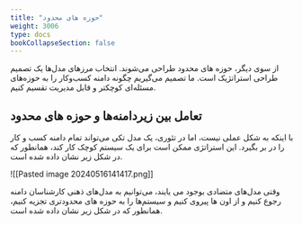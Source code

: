 ```yaml
---
title: "حوزه های محدود"
weight: 3006
type: docs
bookCollapseSection: false
---
```


از سوی دیگر، حوزه های محدود طراحی می‌شوند. انتخاب مرزهای مدل‌ها یک تصمیم طراحی استراتژیک است. ما تصمیم می‌گیریم چگونه دامنه کسب‌وکار را به حوزه‌های مسئله‌ای کوچکتر و قابل مدیریت تقسیم کنیم.

## تعامل بین زیردامنه‌ها و حوزه های محدود

 با اینکه به شکل عملی نیست، اما در تئوری، یک مدل تکی می‌تواند تمام دامنه کسب و کار را در بر بگیرد. این استراتژی ممکن است برای یک سیستم کوچک کار کند، همانطور که در شکل زیر نشان داده شده است.

![[Pasted image 20240516141417.png]]

وقتی مدل‌های متضادی بوجود می یایند، می‌توانیم به مدل‌های ذهنی کارشناسان دامنه رجوع کنیم و از اون ها پیروی کنیم و سیستم‌ها را به حوزه های محدودتری تجزیه کنیم، همانطور که در شکل زیر نشان داده شده است.
